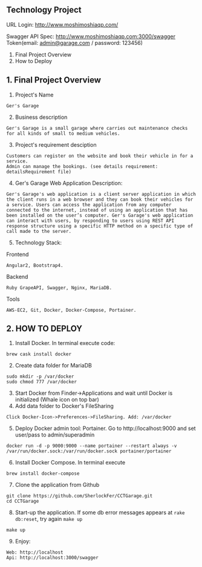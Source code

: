 ## Technology Project

URL Login: http://www.moshimoshiaqp.com/

Swagger API Spec: http://www.moshimoshiaqp.com:3000/swagger 
Token(email: admin@garage.com / password: 123456)

1. Final Project Overview
2. How to Deploy


## 1. Final Project Overview

1. Project's Name
```
Ger's Garage
```
2. Business description
```
Ger's Garage is a small garage where carries out maintenance checks for all kinds of small to medium vehicles.
```

3. Project's requirement desciption
```
Customers can register on the website and book their vehicle in for a service.
Admin can manage the bookings. (see details requirement: detailsRequirement file)
```
4. Ger's Garage Web Application Description:
```
Ger's Garage's web application is a client server application in which the client runs in a web browser and they can book their vehicles for a service. Users can access the application from any computer connected to the internet, instead of using an application that has been installed on the user’s computer. Ger's Garage's web application can interact with users, by responding to users using REST API response structure using a specific HTTP method on a specific type of call made to the server.
```
5. Technology Stack:

Frontend
```
Angular2, Bootstrap4.
```
Backend
```
Ruby GrapeAPI, Swagger, Nginx, MariaDB.
```
Tools
```
AWS-EC2, Git, Docker, Docker-Compose, Portainer.
```

## 2. HOW TO DEPLOY
1. Install Docker. In terminal execute code: 
```
brew cask install docker
```
2. Create data folder for MariaDB
```
sudo mkdir -p /var/docker
sudo chmod 777 /var/docker
```    
3. Start Docker from Finder->Applications and wait until Docker is initialized (Whale icon on top bar)
4. Add data folder to Docker's FileSharing
```
Click Docker-Icon->Preferences->FileSharing. Add: /var/docker
```
5. Deploy Docker admin tool: Portainer. Go to http://localhost:9000 and set user/pass to admin/superadmin 
```
docker run -d -p 9000:9000 --name portainer --restart always -v /var/run/docker.sock:/var/run/docker.sock portainer/portainer  
```
6. Install Docker Compose. In terminal execute
```
brew install docker-compose
```
7. Clone the application from Github 
```
git clone https://github.com/SherlockFer/CCTGarage.git
cd CCTGarage
```    
8. Start-up the application. If some db error messages appears at `rake db:reset`, try again `make up` 
```
make up
```
9. Enjoy:
```
Web: http://localhost
Api: http://localhost:3000/swagger
```
